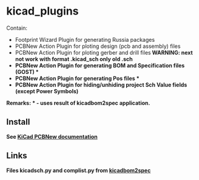 # kicad_plugins
Contain:
- Footprint Wizard Plugin for generating Russia packages
- PCBNew Action Plugin for ploting design (pcb and assembly) files
- PCBNew Action Plugin for ploting gerber and drill files<b>
**WARNING: next not work with format .kicad_sch only old .sch**
- PCBNew Action Plugin for generating BOM and Specification files (GOST) *
- PCBNew Action Plugin for generating Pos files *
- PCBNew Action Plugin for hiding/unhiding project Sch Value fields (except Power Symbols)

Remarks: * - uses result of kicadbom2spec application.

## Install
See [KiCad PCBNew documentation](https://docs.kicad.org/7.0/en/pcbnew/pcbnew.html#scripting)

## Links
Files kicadsch.py and complist.py from [kicadbom2spec](https://github.com/KiCad-RU/kicadbom2spec)
